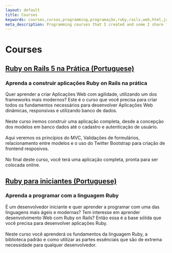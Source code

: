 ```yaml
---
layout: default
title: Courses
keywords: courses,cursos,programming,programação,ruby,rails,web,html,javascript
meta_description: Programming courses that I created and some I share for free.
---
```


<div class="flex-center courses">
	<h1>Courses</h1>
	<div class="course">
		<h2><a href="https://www.udemy.com/ruby-on-rails-5-na-pratica">Ruby on Rails 5 na Prática (Portuguese)</a></h2>
		<h3>Aprenda a construir aplicações Ruby on Rails na prática</h3>
		<p class="course-desc">
			Quer aprender a criar Aplicações Web com agilidade, utilizando um dos frameworks mais modernos? Este é o curso que você precisa para criar todos os fundamentos necessários para desenvolver Aplicações  Web dinâmicas, responsivas e utilizando banco de dados.<br/><br/>
			Neste curso iremos construir uma aplicação completa, desde a concepção dos modelos em banco dados até o cadastro e autenticação de usuário.<br/><br/>
			Aqui veremos os princípios do MVC, Validações de formulários, relacionamento entre modelos e o uso do Twitter Bootstrap para criação de frontend resposivos.<br/><br/>
			No final deste curso, você terá uma aplicação completa, pronta para ser colocada online.
		</p>
	</div>
	<div class="course">
		<h2><a href="https://www.udemy.com/ruby-para-iniciantes">Ruby para iniciantes (Portuguese)</a></h2>
		<h3>Aprenda a programar com a linguagem Ruby</h3>
		<p class="course-desc">
			É um desenvolvedor iniciante e quer aprender a programar com uma das linguagens mais ágeis e modernas? Tem interesse em aprender desenvolvimento Web com Ruby on Rails? Então essa é a base sólida que você precisa para desenvolver aplicações Ruby.<br/><br/>
Neste curso você aprenderá os fundamentos da linguagem Ruby, a biblioteca padrão e como utilizar as partes essênciais que são de extrema necessidade para qualquer desenvolvedor.
		</p>
	</div>
</div>